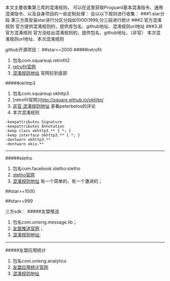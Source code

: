 本文主要收集第三库的混淆规则，
可以在这里获取Proguard基本混淆指令、通用混淆指令、以及自身项目的一些定制处理：
会以以下规则进行收集：
###1.star分段
第三方库安装star进行分区分段如1000\1999,分三段进行统计
###2.官方混淆规则
官方提供混淆规则的，提供库包名、github地址、混淆规则url地址
###3.非官方混淆规则
官方没给出混淆规则的，提供包名、github地址、（非官） 本次混淆规则url地址、本次混淆规则

github开源项目：
##star>=2000
#####retrofit
1. 包名com.squareup.retrofit2
2. [retrofit官网](https://square.github.io/retrofit/)
3. [混淆规则地址](https://square.github.io/retrofit/) 官网拉到底部

#####okhttp3
1. 包名com.squareup.okhttp3
2. [retrofit官网](http://square.github.io/okhttp/
3. [非官 混淆规则地址](https://github.com/square/okhttp/issues/2230) 查看peterbetos的评论
4. 本次混淆规则
```
-keepattributes Signature
-keepattributes Annotation
-keep class okhttp3.** { *; }
-keep interface okhttp3.** { *; }
-dontwarn okhttp3.**
-dontwarn okio.**
```
---
#####stetho
1. 包名com.facebook.stetho:stetho
2. [stetho官网](http://facebook.github.io/stetho/)
3. [混淆规则地址](https://github.com/facebook/stetho/tree/master/stetho-js-rhino#proguard) 有一个简单的，有一个激进的；

##star>=1000

##star<=999

三方sdk：
#####友盟推送
1. 包名com.umeng.message.lib；
2. [友盟推送官网](http://mobile.umeng.com/push)；
3. [混淆规则地址](http://dev.umeng.com/push/android/integration#3_2_8);
---
#####友盟应用统计
1. 包名com.umeng.analytics
2. [友盟应用统计官网](http://mobile.umeng.com/analytics)
3. [混淆规则地址](http://dev.umeng.com/analytics/android-doc/integration#2_8)


